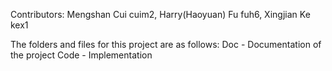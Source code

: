 Contributors:
Mengshan Cui		cuim2,   Harry(Haoyuan) Fu	fuh6,  Xingjian Ke		kex1

The folders and files for this project are as follows:
Doc - Documentation of the project
Code - Implementation 
